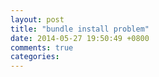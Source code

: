 ```yaml
---
layout: post
title: "bundle install problem"
date: 2014-05-27 19:50:49 +0800
comments: true
categories: 
---
```

